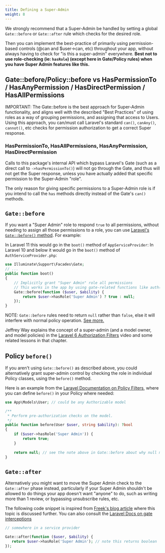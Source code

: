 ```yaml
---
title: Defining a Super-Admin
weight: 8
---
```


We strongly recommend that a Super-Admin be handled by setting a global `Gate::before` or `Gate::after` rule which checks for the desired role. 

Then you can implement the best-practice of primarily using permission-based controls (@can and $user->can, etc) throughout your app, without always having to check for "is this a super-admin" everywhere. **Best not to use role-checking (ie: `hasRole`) (except here in Gate/Policy rules) when you have Super Admin features like this.**

## Gate::before/Policy::before vs HasPermissionTo / HasAnyPermission / HasDirectPermission / HasAllPermissions
IMPORTANT:
The Gate::before is the best approach for Super-Admin functionality, and aligns well with the described "Best Practices" of using roles as a way of grouping permissions, and assigning that access to Users. Using this approach, you can/must call Laravel's standard `can()`, `canAny()`, `cannot()`, etc checks for permission authorization to get a correct Super response. 

### HasPermissionTo, HasAllPermissions, HasAnyPermission, HasDirectPermission
Calls to this package's internal API which bypass Laravel's Gate (such as a direct call to `->hasPermissionTo()`) will not go through the Gate, and thus will not get the Super response, unless you have actually added that specific permission to the Super-Admin "role".

The only reason for giving specific permissions to a Super-Admin role is if you intend to call the `has` methods directly instead of the Gate's `can()` methods.


## `Gate::before`
If you want a "Super Admin" role to respond `true` to all permissions, without needing to assign all those permissions to a role, you can use [Laravel's `Gate::before()` method](https://laravel.com/docs/master/authorization#intercepting-gate-checks). For example:

In Laravel 11 this would go in the `boot()` method of `AppServiceProvider`:
In Laravel 10 and below it would go in the `boot()` method of `AuthServiceProvider.php`:
```php
use Illuminate\Support\Facades\Gate;
// ...
public function boot()
{
    // Implicitly grant "Super Admin" role all permissions
    // This works in the app by using gate-related functions like auth()->user->can() and @can()
    Gate::before(function ($user, $ability) {
        return $user->hasRole('Super Admin') ? true : null;
    });
}
```

NOTE: `Gate::before` rules need to return `null` rather than `false`, else it will interfere with normal policy operation. [See more.](https://laracasts.com/discuss/channels/laravel/policy-gets-never-called#reply=492526)

Jeffrey Way explains the concept of a super-admin (and a model owner, and model policies) in the [Laravel 6 Authorization Filters](https://laracasts.com/series/laravel-6-from-scratch/episodes/51) video and some related lessons in that chapter.

## Policy `before()`

If you aren't using `Gate::before()` as described above, you could alternatively grant super-admin control by checking the role in individual Policy classes, using the `before()` method.

Here is an example from the [Laravel Documentation on Policy Filters](https://laravel.com/docs/master/authorization#policy-filters), where you can define `before()` in your Policy where needed:

```php
use App\Models\User; // could be any Authorizable model

/**
 * Perform pre-authorization checks on the model.
 */
public function before(User $user, string $ability): ?bool
{
    if ($user->hasRole('Super Admin')) {
        return true;
    }
 
    return null; // see the note above in Gate::before about why null must be returned here.
}
```

## `Gate::after`

Alternatively you might want to move the Super Admin check to the `Gate::after` phase instead, particularly if your Super Admin shouldn't be allowed to do things your app doesn't want "anyone" to do, such as writing more than 1 review, or bypassing unsubscribe rules, etc.

The following code snippet is inspired from [Freek's blog article](https://freek.dev/1325-when-to-use-gateafter-in-laravel) where this topic is discussed further. You can also consult the [Laravel Docs on gate interceptions](https://laravel.com/docs/master/authorization#intercepting-gate-checks)

```php
// somewhere in a service provider

Gate::after(function ($user, $ability) {
   return $user->hasRole('Super Admin'); // note this returns boolean
});
```

